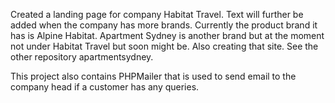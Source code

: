 Created a landing page for company Habitat Travel. Text will further be
added when the company has more brands. Currently the product brand it has 
is Alpine Habitat. Apartment Sydney is another brand but at the moment not under Habitat Travel but soon might be. Also creating that site. See the other
repository apartmentsydney.

This project also contains PHPMailer that is used to send email to the company head
if a customer has any queries. 
